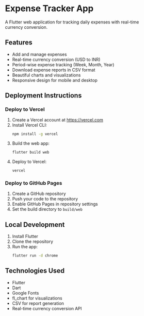 # Expense Tracker App

A Flutter web application for tracking daily expenses with real-time currency conversion.

## Features

- Add and manage expenses
- Real-time currency conversion (USD to INR)
- Period-wise expense tracking (Week, Month, Year)
- Download expense reports in CSV format
- Beautiful charts and visualizations
- Responsive design for mobile and desktop

## Deployment Instructions

### Deploy to Vercel

1. Create a Vercel account at https://vercel.com
2. Install Vercel CLI:
   ```bash
   npm install -g vercel
   ```
3. Build the web app:
   ```bash
   flutter build web
   ```
4. Deploy to Vercel:
   ```bash
   vercel
   ```

### Deploy to GitHub Pages

1. Create a GitHub repository
2. Push your code to the repository
3. Enable GitHub Pages in repository settings
4. Set the build directory to `build/web`

## Local Development

1. Install Flutter
2. Clone the repository
3. Run the app:
   ```bash
   flutter run -d chrome
   ```

## Technologies Used

- Flutter
- Dart
- Google Fonts
- fl_chart for visualizations
- CSV for report generation
- Real-time currency conversion API
